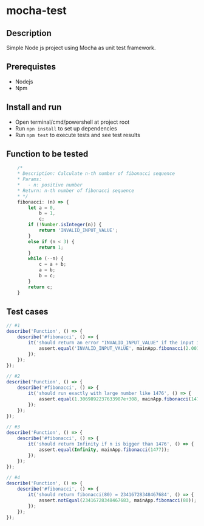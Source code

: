 # mocha-test
## Description
Simple Node js project using Mocha as unit test framework.

## Prerequistes
- Nodejs
- Npm

## Install and run
- Open terminal/cmd/powershell at project root
- Run `npn install` to set up dependencies
- Run `npm test` to execute tests and see test results

## Function to be tested
```javascript
    /*
    * Description: Calculate n-th number of fibonacci sequence
    * Params:
    *   - n: positive number
    * Return: n-th number of fibonacci sequence
    * */
    fibonacci: (n) => {
        let a = 0,
            b = 1,
            c;
        if (!Number.isInteger(n)) {
            return 'INVALID_INPUT_VALUE';
        }
        else if (n < 3) {
            return 1;
        }
        while (--n) {
            c = a + b;
            a = b;
            b = c;
        }
        return c;
    }
```

## Test cases
```javascript
// #1
describe('Function', () => {
    describe('#fibonacci', () => {
        it('should return an error "INVALID_INPUT_VALUE" if the input is not integer', () => {
            assert.equal('INVALID_INPUT_VALUE', mainApp.fibonacci(2.001));
        });
    });
});
```
```javascript
// #2
describe('Function', () => {
    describe('#fibonacci', () => {
        it('should run exactly with large number like 1476', () => {
            assert.equal(1.3069892237633987e+308, mainApp.fibonacci(1476));
        });
    });
});
```
```javascript
// #3
describe('Function', () => {
    describe('#fibonacci', () => {
        it('should return Infinity if n is bigger than 1476', () => {
            assert.equal(Infinity, mainApp.fibonacci(1477));
        });
    });
});
```
```javascript
// #4
describe('Function', () => {
    describe('#fibonacci', () => {
        it('should return fibonacci(80) = 23416728348467684', () => {
            assert.notEqual(23416728348467683, mainApp.fibonacci(80));
        });
    });
});
```

